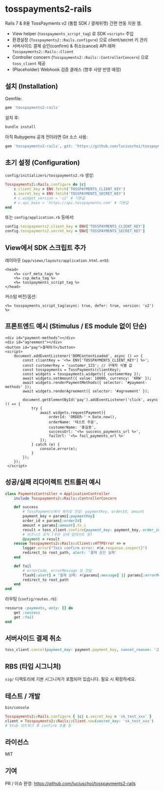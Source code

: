 # tosspayments2-rails

Rails 7 & 8용 TossPayments v2 (통합 SDK / 결제위젯) 간편 연동 지원 젬.

* View helper (`tosspayments_script_tag`) 로 SDK `<script>` 주입
* 환경설정 (`Tosspayments2::Rails.configure`) 으로 client/secret 키 관리
* 서버사이드 결제 승인(confirm) & 취소(cancel) API 래퍼 `Tosspayments2::Rails::Client`
* Controller concern (`Tosspayments2::Rails::ControllerConcern`) 으로 `toss_client` 제공
* (Placeholder) Webhook 검증 클래스 (향후 사양 반영 예정)

## 설치 (Installation)

Gemfile:
```ruby
gem 'tosspayments2-rails'
```
설치 후:
```bash
bundle install
```

아직 Rubygems 공개 전이라면 Git 소스 사용:
```ruby
gem 'tosspayments2-rails', git: 'https://github.com/luciuschoi/tosspayments2-rails'
```

## 초기 설정 (Configuration)
`config/initializers/tosspayments2.rb` 생성:
```ruby
Tosspayments2::Rails.configure do |c|
	c.client_key = ENV.fetch('TOSSPAYMENTS_CLIENT_KEY')
	c.secret_key = ENV.fetch('TOSSPAYMENTS_SECRET_KEY')
	# c.widget_version = 'v2' # 기본값
	# c.api_base = 'https://api.tosspayments.com' # 기본값
end
```

또는 `config/application.rb` 등에서:
```ruby
config.tosspayments2.client_key = ENV['TOSSPAYMENTS_CLIENT_KEY']
config.tosspayments2.secret_key = ENV['TOSSPAYMENTS_SECRET_KEY']
```

## View에서 SDK 스크립트 추가
레이아웃 (`app/views/layouts/application.html.erb`):
```erb
<head>
	<%= csrf_meta_tags %>
	<%= csp_meta_tag %>
	<%= tosspayments_script_tag %>
</head>
```

커스텀 버전/옵션:
```erb
<%= tosspayments_script_tag(async: true, defer: true, version: 'v2') %>
```

## 프론트엔드 예시 (Stimulus / ES module 없이 단순)
```erb
<div id="payment-methods"></div>
<div id="agreement"></div>
<button id="pay">결제하기</button>
<script>
	document.addEventListener('DOMContentLoaded', async () => {
		const clientKey = '<%= ENV['TOSSPAYMENTS_CLIENT_KEY'] %>';
		const customerKey = 'customer_123'; // 구매자 식별 값
		const tosspayments = TossPayments(clientKey);
		const widgets = tosspayments.widgets({ customerKey });
		await widgets.setAmount({ value: 10000, currency: 'KRW' });
		await widgets.renderPaymentMethods({ selector: '#payment-methods' });
		await widgets.renderAgreement({ selector: '#agreement' });

		document.getElementById('pay').addEventListener('click', async () => {
			try {
				await widgets.requestPayment({
					orderId: 'ORDER-' + Date.now(),
					orderName: '테스트 주문',
					customerName: '홍길동',
					successUrl: '<%= success_payments_url %>',
					failUrl: '<%= fail_payments_url %>'
				});
			} catch (e) {
				console.error(e);
			}
		});
	});
 </script>
```

## 성공/실패 리다이렉트 컨트롤러 예시
```ruby
class PaymentsController < ApplicationController
	include Tosspayments2::Rails::ControllerConcern

	def success
		# TossPayments에서 쿼리로 전달: paymentKey, orderId, amount
		payment_key = params[:paymentKey]
		order_id = params[:orderId]
		amount = params[:amount].to_i
		result = toss_client.confirm(payment_key: payment_key, order_id: order_id, amount: amount)
		# 비즈니스 로직 (주문 상태 업데이트 등)
		@payment = result
	rescue Tosspayments2::Rails::Client::HTTPError => e
		logger.error("Toss confirm error: #{e.response.inspect}")
		redirect_to root_path, alert: '결제 승인 실패'
	end

	def fail
		# errorCode, errorMessage 등 전달
		flash[:alert] = "결제 실패: #{params[:message] || params[:errorMessage]}"
		redirect_to root_path
	end
end
```

라우팅 (`config/routes.rb`):
```ruby
resource :payments, only: [] do
	get :success
	get :fail
end
```

## 서버사이드 결제 취소
```ruby
toss_client.cancel(payment_key: payment.payment_key, cancel_reason: '고객요청')
```

## RBS (타입 시그니처)
`sig/` 디렉토리에 기본 시그니처가 포함되어 있습니다. 필요 시 확장하세요.

## 테스트 / 개발
```bash
bin/console
```
```ruby
Tosspayments2::Rails.configure { |c| c.secret_key = 'sk_test_xxx' }
client = Tosspayments2::Rails::Client.new(secret_key: 'sk_test_xxx')
# Stub 네트워크 후 confirm 호출 등
```

## 라이선스
MIT

## 기여
PR / 이슈 환영: https://github.com/luciuschoi/tosspayments2-rails
